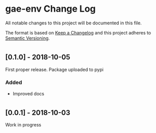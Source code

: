 # gae-env Change Log

All notable changes to this project will be documented in this file.

The format is based on [Keep a Changelog](http://keepachangelog.com/) and this project adheres to [Semantic Versioning](http://semver.org/).

#

## [0.1.0] - 2018-10-05
First proper release. Package uploaded to pypi

### Added
* Improved docs

# 

## [0.0.1] - 2018-10-03
Work in progress


[//]: # (Groups of changes. These are only comments, not links)
[//]: # (Added, Changed, Deprecated, Removed, Fixed, Security)